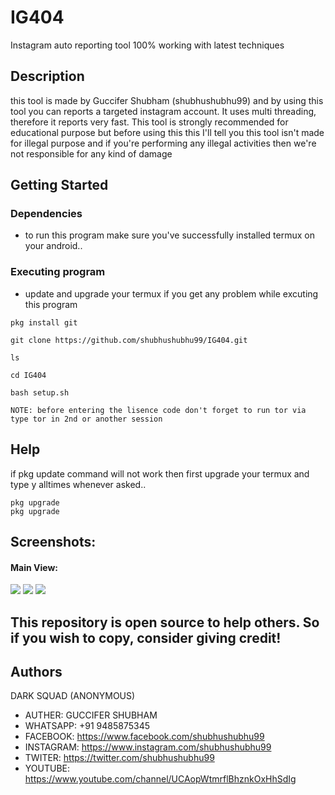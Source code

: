 # IG404
Instagram auto reporting tool 100% working with latest techniques 

## Description

this tool is made by Guccifer Shubham (shubhushubhu99) and by using this tool you can reports a targeted instagram account. It uses multi threading, therefore it reports very fast. 
This tool is strongly recommended for educational purpose but before using this this I'll tell you this tool isn't made for illegal purpose and if you're performing any illegal activities then we're not responsible for any kind of damage 

## Getting Started

### Dependencies

* to run this program make sure you've successfully installed termux on your android..



### Executing program

* update and upgrade your termux if you get any problem while excuting this program
```
pkg install git
```
```
git clone https://github.com/shubhushubhu99/IG404.git
```
```
ls 
```
```
cd IG404
```
```
bash setup.sh
```
```
NOTE: before entering the lisence code don't forget to run tor via type tor in 2nd or another session
```
## Help

if pkg update command will not work then first upgrade your termux and type y alltimes whenever asked..
```
pkg upgrade
pkg upgrade
```
## Screenshots:

#### Main View:

<img src="Screenshot_20221003-111505.png">
<img src="Screenshot_20221003-111454.png">
<img src="Screenshot_20221003-111421.png">

## This repository is open source to help others. So if you wish to copy, consider giving credit!
 
## Authors

DARK SQUAD (ANONYMOUS)

* AUTHER: GUCCIFER SHUBHAM
* WHATSAPP: +91 9485875345
* FACEBOOK: https://www.facebook.com/shubhushubhu99
* INSTAGRAM: https://www.instagram.com/shubhushubhu99
* TWITER: https://twitter.com/shubhushubhu99
* YOUTUBE: https://www.youtube.com/channel/UCAopWtmrflBhznkOxHhSdIg

